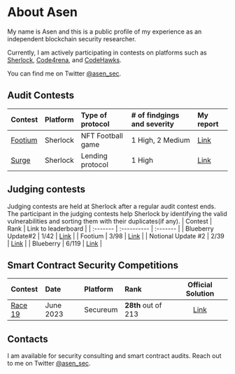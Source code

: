 # About Asen

My name is Asen and this is a public profile of my experience as an independent blockchain security researcher.

Currently, I am actively participating in contests on platforms such as [Sherlock](https://www.sherlock.xyz/), [Code4rena](https://code4rena.com/), and [CodeHawks](https://www.codehawks.com/).

You can find me on Twitter [@asen_sec](https://twitter.com/asen_sec).

## Audit Contests

| Contest                                            | Platform | Type of protocol  | # of findgings and severity | My report                                                                                    |
| :------------------------------------------------- | :------- | :---------------- | :-------------------------- | :------------------------------------------------------------------------------------------- |
| [Footium](https://audits.sherlock.xyz/contests/71) | Sherlock | NFT Football game | 1 High, 2 Medium            | [Link](https://github.com/asendz/Portfolio/blob/main/Security%20Reports/Sherlock/Footium.md) |
| [Surge](https://audits.sherlock.xyz/contests/51)   | Sherlock | Lending protocol  | 1 High                      | [Link](https://github.com/asendz/Portfolio/blob/main/Security%20Reports/Sherlock/Surge.md)   |

## Judging contests

Judging contests are held at Sherlock after a regular audit contest ends. The participant in the judging contests help Sherlock by identifying the valid vulnerabilities and sorting them with their duplicates(if any).
| Contest | Rank | Link to leaderboard |
| :------- | :---------- | :------- |
| Blueberry Update#2 | 1/42 | [Link](https://audits.sherlock.xyz/contests/77/judging-leaderboard) |
| Footium | 3/98 | [Link](https://audits.sherlock.xyz/contests/71/judging-leaderboard) |
| Notional Update #2 | 2/39 | [Link]() |
| Blueberry | 6/119 | [Link]() |

## Smart Contract Security Competitions

| Contest                                                            | Date      | Platform | Rank                |                                       Official Solution                                        |
| :----------------------------------------------------------------- | :-------- | :------- | :------------------ | :--------------------------------------------------------------------------------------------: |
| [Race 19](https://twitter.com/asen_sec/status/1676505734522056704) | June 2023 | Secureum | **28th** out of 213 | [Link](https://ventral.digital/posts/2023/7/3/race-19-of-the-secureum-bootcamp-epoch-infinity) |

## Contacts

I am available for security consulting and smart contract audits. Reach out to me on Twitter [@asen_sec](https://twitter.com/asen_sec).
